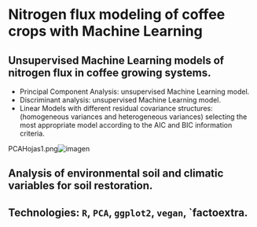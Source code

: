 # Nitrogen flux modeling of coffee crops with Machine Learning


## Unsupervised Machine Learning models of nitrogen flux in coffee growing systems.

* Principal Component Analysis: unsupervised Machine Learning model.
* Discriminant analysis: unsupervised Machine Learning model.
* Linear Models with different residual covariance structures: (homogeneous variances and heterogeneous variances) selecting the most appropriate model according to the AIC and BIC information criteria.

PCAHojas1.png![imagen](https://user-images.githubusercontent.com/110174766/217557232-add7c5fd-adea-44f4-bfa8-62b7ef7ca90d.png)


## Analysis of environmental soil and climatic variables for soil restoration.  

## Technologies: `R`, `PCA`, `ggplot2`, `vegan`, `factoextra.
